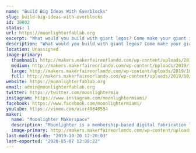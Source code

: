 ```yaml
---
name: "Build Big Ideas With Everblocks"
slug: build-big-ideas-with-everblocks
id: 39802
status: 1
url: https://moonlighterfablab.org
excerpt: "What would you build with giant legos? Come make your giant ideas a reality with Moonlighter Makerspace and Everblock!"
description: "What would you build with giant legos? Come make your giant ideas a reality with Moonlighter Makerspace and Everblock!"
location: Unassigned
image-primary:
  thumbnail: http://makers.makerfaireorlando.com/wp-content/uploads/2019/10/IMG_8136-150x150.jpg
  medium: http://makers.makerfaireorlando.com/wp-content/uploads/2019/10/IMG_8136-300x225.jpg
  large: http://makers.makerfaireorlando.com/wp-content/uploads/2019/10/IMG_8136-1024x768.jpg
  full: http://makers.makerfaireorlando.com/wp-content/uploads/2019/10/IMG_8136.jpg
website: https://moonlighterfablab.org
email: admin@moonlighterfablab.org
twitter: https://twitter.com/moonlightermia
instagram: https://www.instagram.com/moonlightermiami/
facebook: https://www.facebook.com/moonlightermiami/
youtube: https://vimeo.com/user49840554
maker:
  name: "Moonlighter Makerspace"
  description: "Moonlighter is a membership-based digital fabrication lab, S.T.E.A.M. learning center, and creative co-working space. We feature and support local creators and aspire to engage our communities with fun educational experiences that foster the growing maker movement. "
  image-primary: http://makers.makerfaireorlando.com/wp-content/uploads/2017/08/Moonlighter_Logo-967x1024.png
last-modified-db: "2019-10-20 12:20:03"
last-exported: "2020-05-07 12:08:22"
---
```

